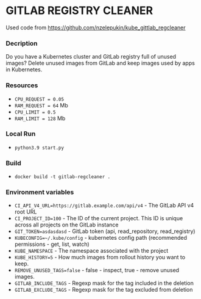 # GITLAB REGISTRY CLEANER

Used code from https://github.com/nzelepukin/kube_gittlab_regcleaner

### Decription
Do you have a Kubernetes cluster and GitLab registry full of unused images? Delete unused images from GitLab and keep images used by apps in Kubernetes.

### Resources
 * `CPU_REQUEST = 0.05`
 * `RAM_REQUEST = 64` Mb
 * `CPU_LIMIT = 0.5`
 * `RAM_LIMIT = 128` Mb

### Local Run
 * `python3.9 start.py`
 
### Build
  * `docker build -t gitlab-regcleaner .`
 
### Environment variables
 * `CI_API_V4_URL=https://gitlab.example.com/api/v4` - The GitLab API v4 root URL
 * `CI_PROJECT_ID=100` - The ID of the current project. This ID is unique across all projects on the GitLab instance
 * `GIT_TOKEN=asdasdasd` - GitLab token (api, read_repository, read_registry)
 * `KUBECONFIG=~/.kube/config` - kubernetes config path (recommended permissions -  get, list, watch)
 * `KUBE_NAMESPACE` - The namespace associated with the project
 * `KUBE_HISTORY=5` - How much images from rollout history you want to keep.
 * `REMOVE_UNUSED_TAGS=false` - false - inspect,  true - remove unused images.
 * `GITLAB_INCLUDE_TAGS` - Regexp mask for the tag included in the deletion
 * `GITLAB_EXCLUDE_TAGS` - Regexp mask for the tag excluded from deletion